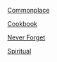 
[Commonplace](commonplace.md)

[Cookbook](recipes/cookBook.md)

[Never Forget](neverForget.md)

[Spiritual](spiritual.md)
